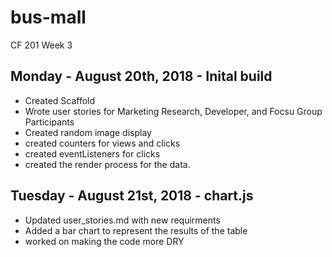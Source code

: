 # bus-mall
CF 201 Week 3

## Monday - August 20th, 2018 - Inital build
 - Created Scaffold
 - Wrote user stories for Marketing Research, Developer, and Focsu Group Participants
 - Created random image display
 - created counters for views and clicks
 - created eventListeners for clicks
 - created the render process for the data.
 
 ## Tuesday - August 21st, 2018 - chart.js
 - Updated user_stories.md with new requirments
 - Added a bar chart to represent the results of the table
 - worked on making the code more DRY

 

 